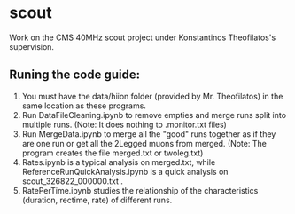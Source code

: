 # scout

Work on the CMS 40MHz scout project under Konstantinos Theofilatos's supervision.

## Runing the code guide:
1. You must have the data/hiion folder (provided by Mr. Theofilatos) in the same location as these programs.
2. Run DataFileCleaning.ipynb to remove empties and merge runs split into multiple runs. (Note: It does nothing to .monitor.txt files)
3. Run MergeData.ipynb to merge all the "good" runs together as if they are one run or get all the 2Legged muons from merged. (Note: The program creates the file merged.txt or twoleg.txt)
4. Rates.ipynb is a typical analysis on merged.txt, while ReferenceRunQuickAnalysis.ipynb is a quick analysis on scout_326822_000000.txt .
5. RatePerTime.ipynb studies the relationship of the characteristics (duration, rectime, rate) of different runs.
